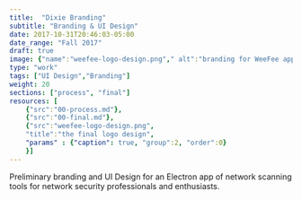 ```yaml
---
title:  "Dixie Branding"
subtitle: "Branding & UI Design"
date: 2017-10-31T20:46:03-05:00
date_range: "Fall 2017"
draft: true
image: {"name":"weefee-logo-design.png"," alt":"branding for WeeFee app"}
type: "work"
tags: ["UI Design","Branding"]
weight: 20
sections: ["process", "final"]
resources: [
    {"src":"00-process.md"},
    {"src":"00-final.md"},
    {"src":"weefee-logo-design.png",
    "title":"the final logo design",
    "params" : {"caption": true, "group":2, "order":0}
    }]
---
```

Preliminary branding and UI Design for an Electron app of network scanning tools for network security professionals and enthusiasts.